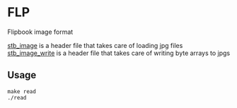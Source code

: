 # FLP
Flipbook image format

[stb\_image](https://github.com/nothings/stb/blob/master/stb_image.h) is a header file that takes care of loading jpg files
[stb\_image\_write](https://github.com/nothings/stb/blob/master/stb_image_write.h) is a header file that takes care of writing byte arrays to jpgs


## Usage

```console
make read
./read
```
